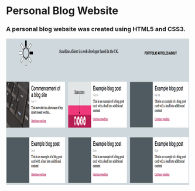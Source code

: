 # Personal Blog Website
### A personal blog website was created using HTML5 and CSS3.

<img src="/images/blog_homepage.png" width="500" height="400">

